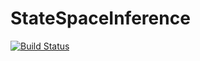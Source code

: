 # StateSpaceInference

[![Build Status](https://github.com/charlesknipp/StateSpaceInference.jl/actions/workflows/CI.yml/badge.svg?branch=main)](https://github.com/charlesknipp/StateSpaceInference.jl/actions/workflows/CI.yml?query=branch%3Amain)
